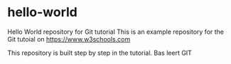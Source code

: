 # hello-world
Hello World repository for Git tutorial
This is an example repository for the Git tutoial on https://www.w3schools.com

This repository is built step by step in the tutorial.
Bas leert GIT
